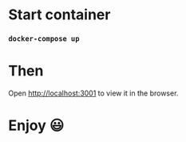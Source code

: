 # Start container

### `docker-compose up`

# Then

Open [http://localhost:3001](http://localhost:3001) to view it in the browser.

# Enjoy :smiley:
